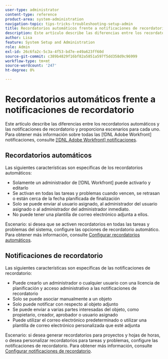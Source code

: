 ```yaml
---
user-type: administrator
content-type: reference
product-area: system-administration
navigation-topic: tips-tricks-troubleshooting-setup-admin
title: Recordatorios automáticos frente a notificaciones de recordatorio
description: Este artículo describe las diferencias entre los recordatorios automáticos y las notificaciones de recordatorio y proporciona escenarios para cada uno.
author: Lisa
feature: System Setup and Administration
role: Admin
exl-id: 26c6fa2c-5c3a-4f53-bd7e-e49a623ff60d
source-git-commit: c389b4829f16bf82a5851a597f5dd358d9c96999
workflow-type: tm+mt
source-wordcount: '247'
ht-degree: 0%

---
```


# Recordatorios automáticos frente a notificaciones de recordatorio

Este artículo describe las diferencias entre los recordatorios automáticos y las notificaciones de recordatorio y proporciona escenarios para cada uno. Para obtener más información sobre todas las [!DNL Adobe Workfront] notificaciones, consulte [[!DNL Adobe Workfront] notificaciones](../../workfront-basics/using-notifications/wf-notifications.md).

## Recordatorios automáticos

Las siguientes características son específicas de los recordatorios automáticos:

* Solamente un administrador de [!DNL Workfront] puede activarlo y editarlo
* Se activan en todas las tareas y problemas cuando vencen, se retrasan o están cerca de la fecha planificada de finalización
* Solo se puede enviar al usuario asignado, al administrador del usuario asignado o al administrador del administrador inmediato.
* No puede tener una plantilla de correo electrónico adjunta a ellos.

Escenario: si desea que se activen recordatorios en todas las tareas y problemas del sistema, configure las opciones de recordatorio automático. Para obtener más información, consulte [Configurar recordatorios automáticos](../../administration-and-setup/manage-workfront/emails/setting-up-automatic-reminders.md).

## Notificaciones de recordatorio

Las siguientes características son específicas de las notificaciones de recordatorio:

* Puede crearlo un administrador o cualquier usuario con una licencia de planificación y acceso administrativo a las notificaciones de recordatorio
* Solo se puede asociar manualmente a un objeto
* Solo puede notificar con respecto al objeto adjunto
* Se puede enviar a varias partes interesadas del objeto, como propietario, creador, aprobador o usuario asignado
* Puede utilizar el correo electrónico predeterminado o utilizar una plantilla de correo electrónico personalizada que esté adjunta

Escenario: si desea generar recordatorios para proyectos y hojas de horas, o desea personalizar recordatorios para tareas y problemas, configure las notificaciones de recordatorio. Para obtener más información, consulte [Configurar notificaciones de recordatorio](../../administration-and-setup/manage-workfront/emails/set-up-reminder-notifications.md).
